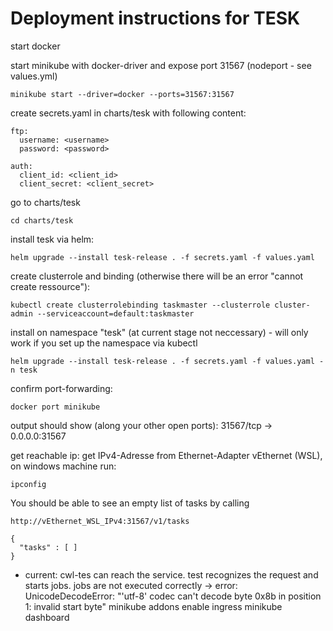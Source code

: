 # Deployment instructions for TESK


start docker

start minikube with docker-driver and expose port 31567 (nodeport - see values.yml)
```
minikube start --driver=docker --ports=31567:31567
```

create secrets.yaml in charts/tesk with following content:
```
ftp:
  username: <username>
  password: <password>

auth:
  client_id: <client_id>
  client_secret: <client_secret>
```

go to charts/tesk
```
cd charts/tesk
```

install tesk via helm:
```
helm upgrade --install tesk-release . -f secrets.yaml -f values.yaml
```

create clusterrole and binding (otherwise there will be an error "cannot create ressource"):
```
kubectl create clusterrolebinding taskmaster --clusterrole cluster-admin --serviceaccount=default:taskmaster
```


install on namespace "tesk" (at current stage not neccessary) -  will only work if you set up the namespace via kubectl
```
helm upgrade --install tesk-release . -f secrets.yaml -f values.yaml -n tesk
```

confirm port-forwarding:
```
docker port minikube
```

output should show (along your other open ports):
31567/tcp -> 0.0.0.0:31567


get reachable ip:
get IPv4-Adresse from Ethernet-Adapter vEthernet (WSL), on windows machine run:

```
ipconfig
```


You should be able to see an empty list of tasks by calling
```
http://vEthernet_WSL_IPv4:31567/v1/tasks

{
  "tasks" : [ ]
}

```



- current:
cwl-tes can reach the service.
test recognizes the request and starts jobs.
jobs are not executed correctly -> error: UnicodeDecodeError: "'utf-8' codec can't decode byte 0x8b in position 1: invalid start byte"
minikube addons enable ingress
minikube dashboard